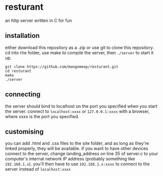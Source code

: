 # resturant
an http server written in C for fun

## installation
either download this repository as a .zip or use git to clone this repository. cd into rhe folder, use make to compile the server, then `./server` to start it up.
```
git clone https://github.com/mangomeep/resturant.git
cd resturant
make
./server
```

## connecting
the server should bind to localhost on the port you specified when you start the server.
connect to `localhost:xxxx` or `127.0.0.1:xxxx` with a browser, where xxxx is the port you specified.

## customising
you can add .html and .css files to the site folder, and as long as they're linked properly, they will be available.
if you want to have other devices connect to the server, change landing\_address on line 35 of server.c to your computer's internal network IP address (probably something like `192.168.1.x`). you'll then have to use `192.168.1.x:xxxx` to connect to the server instead of `localhost:xxxx`
